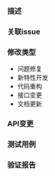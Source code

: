 ### 描述

### 关联issue

### 修改类型

-  问题修复
-  新特性开发
-  代码重构
-  接口变更
-  文档更新

### API变更

### 测试用例

### 验证报告

